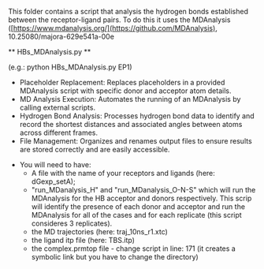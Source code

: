 
This folder contains a script that analysis the hydrogen bonds established between the receptor-ligand pairs. To do this it uses the MDAnalysis ([https://www.mdanalysis.org/](https://github.com/MDAnalysis), 10.25080/majora-629e541a-00e 


** HBs_MDAnalysis.py ** 

(e.g.: python HBs_MDAnalysis.py EP1)

- Placeholder Replacement: Replaces placeholders in a provided MDAnalysis script with specific donor and acceptor atom details.
- MD Analysis Execution: Automates the running of an MDAnalysis by calling external scripts.
- Hydrogen Bond Analysis: Processes hydrogen bond data to identify and record the shortest distances and associated angles between atoms across different frames.
- File Management: Organizes and renames output files to ensure results are stored correctly and are easily accessible.

* You will need to have:
  - A file with the name of your receptors and ligands (here: dGexp_setA);
  - "run_MDanalysis_H" and "run_MDanalysis_O-N-S" which will run the MDAnalysis for the HB acceptor and donors respectively. This scrip will identify the presence of each donor and acceptor and run the MDAnalysis for all of the cases and for each replicate (this script consideres 3 replicates).
  - the MD trajectories (here: traj_10ns_r1.xtc)
  - the ligand itp file (here: TBS.itp)
  - the complex.prmtop file - change script in line: 171 (it creates a symbolic link but you have to change the directory)
 
